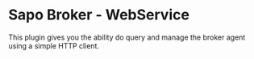 # Sapo Broker - WebService


This plugin gives you the ability do query and manage the broker agent using a simple HTTP client. 



